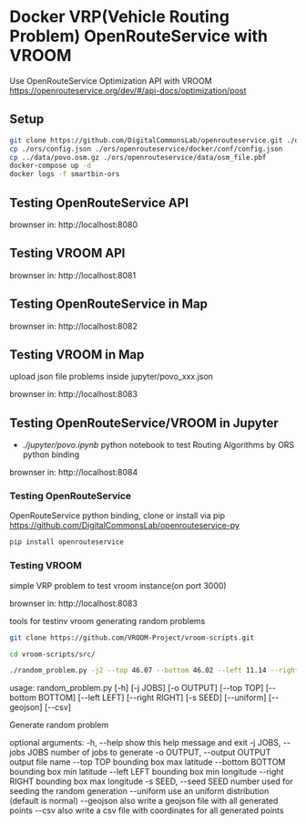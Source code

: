 
# Docker VRP(Vehicle Routing Problem) OpenRouteService with VROOM

Use OpenRouteService Optimization API with VROOM
https://openrouteservice.org/dev/#/api-docs/optimization/post

## Setup

```bash
git clone https://github.com/DigitalCommonsLab/openrouteservice.git ./ors/openrouteservice
cp ./ors/config.json ./ors/openrouteservice/docker/conf/config.json
cp ../data/povo.osm.gz ./ors/openrouteservice/data/osm_file.pbf
docker-compose up -d
docker logs -f smartbin-ors
```

## Testing OpenRouteService API

brownser in:
http://localhost:8080


## Testing VROOM API

brownser in:
http://localhost:8081


## Testing OpenRouteService in Map

brownser in:
http://localhost:8082


## Testing VROOM in Map

upload json file problems inside jupyter/povo_xxx.json

brownser in:
http://localhost:8083


## Testing OpenRouteService/VROOM in Jupyter

* *./jupyter/povo.ipynb* python notebook to test Routing Algorithms by ORS python binding

brownser in:
http://localhost:8084


### Testing OpenRouteService

OpenRouteService python binding, clone or install via pip
https://github.com/DigitalCommonsLab/openrouteservice-py

```bash
pip install openrouteservice
```

### Testing VROOM

simple VRP problem to test vroom instance(on port 3000)

brownser in:
http://localhost:8083

tools for testinv vroom generating random problems
```bash
git clone https://github.com/VROOM-Project/vroom-scripts.git

cd vroom-scripts/src/

./random_problem.py -j2 --top 46.07 --bottom 46.02 --left 11.14 --right 11.18

```

usage: random_problem.py [-h] [-j JOBS] [-o OUTPUT] [--top TOP]
                         [--bottom BOTTOM] [--left LEFT] [--right RIGHT]
                         [-s SEED] [--uniform] [--geojson] [--csv]

Generate random problem

optional arguments:
  -h, --help            show this help message and exit
  -j JOBS, --jobs JOBS  number of jobs to generate
  -o OUTPUT, --output OUTPUT
                        output file name
  --top TOP             bounding box max latitude
  --bottom BOTTOM       bounding box min latitude
  --left LEFT           bounding box min longitude
  --right RIGHT         bounding box max longitude
  -s SEED, --seed SEED  number used for seeding the random generation
  --uniform             use an uniform distribution (default is normal)
  --geojson             also write a geojson file with all generated points
  --csv                 also write a csv file with coordinates for all
                        generated points


